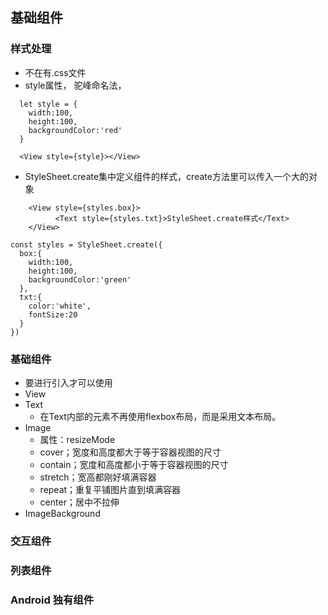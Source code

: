 ## 基础组件  
### 样式处理 
- 不在有.css文件  
- style属性， 驼峰命名法，  

```
  let style = {
    width:100,
    height:100,
    backgroundColor:'red'
  }
```  
```
  <View style={style}></View>
```

- StyleSheet.create集中定义组件的样式，create方法里可以传入一个大的对象  

```
	<View style={styles.box}>
          <Text style={styles.txt}>StyleSheet.create样式</Text>
	</View>
```  
```
const styles = StyleSheet.create({
  box:{
    width:100,
    height:100,
    backgroundColor:'green'
  },
  txt:{
    color:'white',
    fontSize:20
  }
})
```


### 基础组件 
- 要进行引入才可以使用  
- View  
- Text 
  - 在Text内部的元素不再使用flexbox布局，而是采用文本布局。   
- Image  
  - 属性：resizeMode  
  - cover；宽度和高度都大于等于容器视图的尺寸 
  - contain；宽度和高度都小于等于容器视图的尺寸 
  - stretch；宽高都刚好填满容器 
  - repeat；重复平铺图片直到填满容器 
  - center；居中不拉伸 
- ImageBackground
 


### 交互组件  


### 列表组件  


### Android 独有组件  
